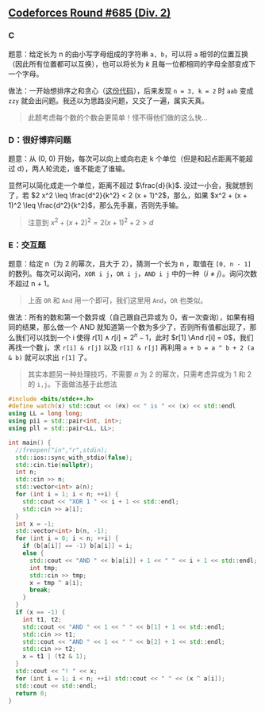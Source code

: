 ## [Codeforces Round #685 (Div. 2)](https://codeforces.com/contest/1451)

### C

题意：给定长为 n 的由小写字母组成的字符串 `a, b`，可以将 `a` 相邻的位置互换（因此所有位置都可以互换），也可以将长为 $k$ 且每一位都相同的字母全部变成下一个字母。

做法：一开始想排序之和贪心（[这份代码](https://codeforces.com/contest/1451/submission/99143008)），后来发现 `n = 3, k = 2` 时 `aab` 变成 `zzy` 就会出问题。我还以为思路没问题，又交了一遍，属实天真。

> 此题考虑每个数的个数会更简单！怪不得他们做的这么快...

### D：很好博弈问题

题意：从 (0, 0) 开始，每次可以向上或向右走 k 个单位（但是和起点距离不能超过 d），两人轮流走，谁不能走了谁输。

显然可以简化成走一个单位，距离不超过 $\frac{d}{k}$. 没过一小会，我就想到了，若 $2 x^2 \leq \frac{d^2}{k^2} < 2 (x + 1)^2$，那么，如果 $x^2 + (x + 1)^2 \leq \frac{d^2}{k^2}$，那么先手赢，否则先手输。

> 注意到 $x^2 + (x + 2)^2 = 2 (x + 1)^2 + 2 > d$


### E：交互题

题意：给定 n（为 2 的幂次，且大于 2），猜测一个长为 n ，取值在 `[0, n - 1]` 的数列。每次可以询问，`XOR i j`，`OR i j`，`AND i j` 中的一种（$i \neq j$）。询问次数不超过 n + 1。

> 上面 `OR` 和 `And` 用一个即可，我们这里用 `And`，`OR` 也类似。

做法：所有的数和第一个数异或（自己跟自己异或为 0，省一次查询），如果有相同的结果，那么做一个 AND 就知道第一个数为多少了，否则所有值都出现了，那么我们可以找到一个 i 使得 $r[1] \wedge r[i] = 2^n - 1$，此时 $r[1] \And r[i] = 0$，我们再找一个数 j，求 `r[i] & r[j]` 以及 `r[1] & r[j]` 再利用 `a + b = a ^ b + 2 (a & b)` 就可以求出 `r[1]` 了。

> 其实本题另一种处理技巧，不需要 $n$ 为 2 的幂次，只需考虑异或为 1 和 2 的 `i,j`。下面做法基于此想法


``` C++
#include <bits/stdc++.h>
#define watch(x) std::cout << (#x) << " is " << (x) << std::endl
using LL = long long;
using pii = std::pair<int, int>;
using pll = std::pair<LL, LL>;

int main() {
  //freopen("in","r",stdin);
  std::ios::sync_with_stdio(false);
  std::cin.tie(nullptr);
  int n;
  std::cin >> n;
  std::vector<int> a(n);
  for (int i = 1; i < n; ++i) {
    std::cout << "XOR 1 " << i + 1 << std::endl;
    std::cin >> a[i];
  }
  int x = -1;
  std::vector<int> b(n, -1);
  for (int i = 0; i < n; ++i) {
    if (b[a[i]] == -1) b[a[i]] = i;
    else {
      std::cout << "AND " << b[a[i]] + 1 << " " << i + 1 << std::endl;
      int tmp;
      std::cin >> tmp;
      x = tmp ^ a[i];
      break;
    }
  }
  if (x == -1) {
    int t1, t2;
    std::cout << "AND " << 1 << " " << b[1] + 1 << std::endl;
    std::cin >> t1;
    std::cout << "AND " << 1 << " " << b[2] + 1 << std::endl;
    std::cin >> t2;
    x = t1 | (t2 & 1);
  }
  std::cout << "! " << x;
  for (int i = 1; i < n; ++i) std::cout << " " << (x ^ a[i]);
  std::cout << std::endl;
  return 0;
}
```